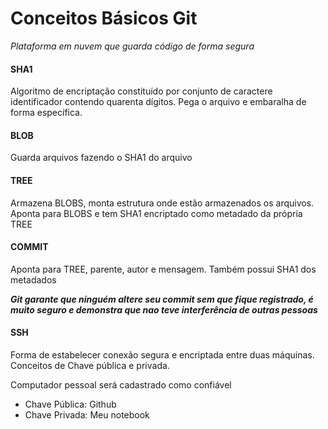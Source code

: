 # Conceitos Básicos Git

_Plataforma em nuvem que guarda código de forma segura_

#### SHA1

Algoritmo de encriptação constituído por conjunto de caractere identificador contendo quarenta dígitos. Pega o arquivo e embaralha de forma específica.

#### BLOB

Guarda arquivos fazendo o SHA1 do arquivo

#### TREE

Armazena BLOBS, monta estrutura onde estão armazenados os arquivos. Aponta para BLOBS e tem SHA1 encriptado como metadado da própria TREE

#### COMMIT

Aponta para TREE, parente, autor e mensagem. Também possui SHA1 dos metadados 

___Git  garante que ninguém altere seu commit sem que fique registrado, é muito seguro e demonstra que nao teve interferência de outras pessoas___

#### SSH

Forma de estabelecer conexão segura e encriptada entre duas máquinas. Conceitos de Chave pública e privada.

Computador pessoal será cadastrado como confiável

- Chave Pública: Github
- Chave Privada: Meu notebook







